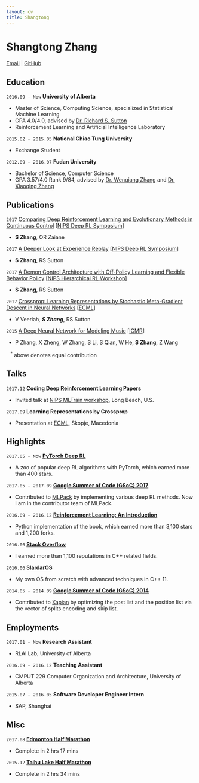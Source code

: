 ```yaml
---
layout: cv
title: Shangtong
---
```

# Shangtong Zhang 

<div id="webaddress">
<a href="mailto:zhangshangtong.cpp@gmail.com">Email</a>
| <a href="https://github.com/ShangtongZhang">GitHub</a>
</div>


## Education

`2016.09 - Now`
__University of Alberta__
- Master of Science, Computing Science, specialized in Statistical Machine Learning
- GPA 4.0/4.0, advised by [Dr. Richard S. Sutton](http://incompleteideas.net/sutton/)
- Reinforcement Learning and Artificial Intelligence Laboratory

`2015.02 - 2015.05`
__National Chiao Tung University__
- Exchange Student

`2012.09 - 2016.07`
__Fudan University__
- Bachelor of Science, Computer Science
- GPA 3.57/4.0 Rank 9/84, advised by [Dr. Wenqiang Zhang](http://www.cs.fudan.edu.cn/?page_id=2022) and [Dr. Xiaoqing Zheng](http://homepage.fudan.edu.cn/zhengxq/)

## Publications

`2017`
[Comparing Deep Reinforcement Learning and Evolutionary Methods in Continuous Control](https://arxiv.org/abs/1712.00006) [[NIPS Deep RL Symposium](https://sites.google.com/view/deeprl-symposium-nips2017)]
- __S Zhang__, OR Zaiane

`2017`
[A Deeper Look at Experience Replay](https://arxiv.org/abs/1712.01275) [[NIPS Deep RL Symposium](https://sites.google.com/view/deeprl-symposium-nips2017)]
- __S Zhang__, RS Sutton

`2017`
[A Demon Control Architecture with Off-Policy Learning and Flexible Behavior Policy](https://drive.google.com/file/d/1tV1Lw1fIsQTihSzSvBT206XX2_6UjiRB/view) [[NIPS Hierarchical RL Workshop](https://sites.google.com/view/hrlnips2017/home?authuser=0)]
- __S Zhang__, RS Sutton

`2017`
[Crossprop: Learning Representations by Stochastic Meta-Gradient Descent in Neural Networks](http://arxiv.org/abs/1612.02879) [[ECML](http://ecmlpkdd2017.ijs.si/)]
- V Veeriah<sup>*</sup>, __S Zhang__<sup>*</sup>, RS Sutton

`2015`
[A Deep Neural Network for Modeling Music](https://www.researchgate.net/publication/275347034_A_Deep_Neural_Network_for_Modeling_Music) [[ICMR](http://www.icmr2015.org/)]
- P Zhang, X Zheng, W Zhang, S Li, S Qian, W He, __S Zhang__, Z Wang

` ` 
<sup>*</sup> above denotes equal contribution

## Talks 

`2017.12` 
__[Coding Deep Reinforcement Learning Papers](https://www.dropbox.com/s/mbzrcli8nvv0oef/mltrain-public.pdf?dl=0)__
- Invited talk at [NIPS MLTrain workshop](https://mltrain.cc/events/nips-highlights-learn-how-to-code-a-paper-with-state-of-the-art-frameworks/), Long Beach, U.S.

`2017.09` 
__Learning Representations by Crossprop__
- Presentation at [ECML](http://ecmlpkdd2017.ijs.si/), Skopje, Macedonia

## Highlights 

`2017.05 - Now`
__[PyTorch Deep RL](https://github.com/ShangtongZhang/DeepRL)__
- A zoo of popular deep RL algorithms with PyTorch, which earned more than 400 stars.

`2017.05 - 2017.09` 
__[Google Summer of Code (GSoC) 2017](https://summerofcode.withgoogle.com/archive/2017/projects/4800276775043072/)__
- Contributed to [MLPack](http://mlpack.org/) by implementing various deep RL methods. Now I am in the contributor team of MLPack.

`2016.09 - 2016.12`
__[Reinforcement Learning: An Introduction](https://github.com/ShangtongZhang/reinforcement-learning-an-introduction)__
- Python implementation of the book, which earned more than 3,100 stars and 1,200 forks.

`2016.06`
__[Stack Overflow](https://stackoverflow.com/users/3650053/t-ng)__
- I earned more than 1,100 reputations in C++ related fields.

`2016.06`
__[SlardarOS](https://github.com/ShangtongZhang/SlardarOS)__
- My own OS from scratch with advanced techniques in C++ 11.


`2014.05 - 2014.09`
__[Google Summer of Code (GSoC) 2014](https://www.google-melange.com/archive/gsoc/2014/orgs/xapian/projects/shangtongzhang.html)__
- Contributed to [Xapian](https://xapian.org/) by optimizing the post list and the position list via the vector of splits encoding and skip list.

## Employments

`2017.01 - Now`
__Research Assistant__
- RLAI Lab, University of Alberta

`2016.09 - 2016.12`
__Teaching Assistant__
- CMPUT 229 Computer Organization and Architecture, University of Alberta

`2015.07 - 2016.05`
__Software Developer Engineer Intern__
- SAP, Shanghai

## Misc

<!-- `2017.11` -->
<!-- __[Science Victory within 200T](https://tieba.baidu.com/p/5440852743?pid=115414082603&cid=0&red_tag=1704425195#115414082603) in [CIV5](http://www.civilization5.com/)__ -->
<!-- - Standard setting of deity difficulty level except for random seed and manually specified leaders -->

`2017.08` 
__[Edmonton Half Marathon](http://www.edmontonmarathon.ca/)__
- Complete in 2 hrs 17 mins

`2015.12`
__[Taihu Lake Half Marathon](http://www.runsuzhou.com/)__
- Complete in 2 hrs 34 mins

